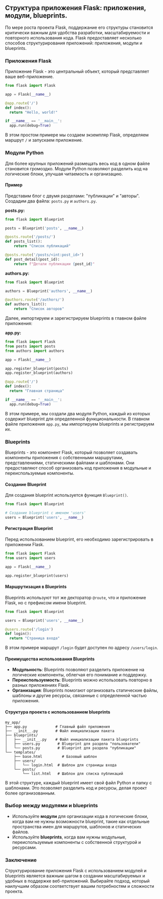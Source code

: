 ## Структура приложения Flask: приложения, модули, blueprints.

По мере роста проекта Flask, поддержание его структуры становится критически важным для удобства разработки, масштабируемости и повторного использования кода. Flask предоставляет несколько способов структурирования приложений: приложения, модули и blueprints.

### Приложения Flask

Приложение Flask - это центральный объект, который представляет ваше веб-приложение. 

```python
from flask import Flask

app = Flask(__name__)

@app.route('/')
def index():
  return "Hello, world!"

if __name__ == '__main__':
  app.run(debug=True)
```

В этом простом примере мы создаем экземпляр Flask, определяем маршрут `/` и запускаем приложение. 

### Модули Python

Для более крупных приложений размещать весь код в одном файле становится громоздко. Модули Python позволяют разделить код на логические блоки, улучшая читаемость и организацию.

#### Пример

Представим блог с двумя разделами: "публикации" и "авторы". Создадим два файла: `posts.py` и `authors.py`.

**posts.py:**

```python
from flask import Blueprint

posts = Blueprint('posts', __name__)

@posts.route('/posts/')
def posts_list():
    return "Список публикаций"

@posts.route('/posts/<int:post_id>')
def post_detail(post_id):
    return f"Детали публикации {post_id}"
```

**authors.py:**

```python
from flask import Blueprint

authors = Blueprint('authors', __name__)

@authors.route('/authors/')
def authors_list():
    return "Список авторов"
```

Далее, импортируем и зарегистрируем blueprints в главном файле приложения:

**app.py:**

```python
from flask import Flask
from posts import posts
from authors import authors

app = Flask(__name__)

app.register_blueprint(posts)
app.register_blueprint(authors)

@app.route('/')
def index():
  return "Главная страница"

if __name__ == '__main__':
  app.run(debug=True)
```

В этом примере, мы создали два модуля Python, каждый из которых содержит blueprint для определенной функциональности. В главном файле приложения `app.py`, мы импортируем blueprints и регистрируем их.

### Blueprints

Blueprints - это компонент Flask, который позволяет создавать компоненты приложения с собственными маршрутами, представлениями, статическими файлами и шаблонами. Они предоставляют способ организовать код приложения в модульные и переиспользуемые компоненты.

#### Создание Blueprint

Для создания blueprint используется функция `Blueprint()`. 

```python
from flask import Blueprint

# Создание blueprint с именем 'users'
users = Blueprint('users', __name__)
```

#### Регистрация Blueprint

Перед использованием blueprint, его необходимо зарегистрировать в приложении Flask. 

```python
from flask import Flask
from users import users

app = Flask(__name__)

app.register_blueprint(users)
```

#### Маршрутизация в Blueprints

Blueprints используют тот же декторатор `@route`, что и приложение Flask, но с префиксом имени blueprint.

```python
from flask import Blueprint

users = Blueprint('users', __name__)

@users.route('/login')
def login():
  return "Страница входа"
```

В этом примере маршрут `/login` будет доступен по адресу `/users/login`.

#### Преимущества использования Blueprints

* **Модульность**: Blueprints позволяют разделить приложение на логические компоненты, облегчая его понимание и поддержку.
* **Переиспользуемость**: Blueprints можно использовать повторно в разных приложениях Flask.
* **Организация**: Blueprints помогают организовать статические файлы, шаблоны и другие ресурсы, связанные с определенной частью приложения.

####  Структура проекта с использованием blueprints

```
my_app/
├── app.py             # Главный файл приложения
├── __init__.py        # Файл инициализации пакета
├── blueprints/
│   ├── __init__.py    # Файл инициализации пакета blueprints
│   ├── users.py        # Blueprint для раздела "пользователи"
│   └── posts.py        # Blueprint для раздела "публикации"
└── templates/
    ├── base.html         # Базовый шаблон
    ├── users/
    │   └── login.html  # Шаблон для страницы входа
    └── posts/
        └── list.html   # Шаблон для списка публикаций
```

В этой структуре, каждый blueprint имеет свой файл Python и папку с шаблонами. Это позволяет разделить код и ресурсы, делая проект более организованным. 

### Выбор между модулями и blueprints

* Используйте **модули** для организации кода в логические блоки, когда вам не нужны возможности blueprint, такие как отдельные пространства имен для маршрутов, шаблонов и статических файлов.
* Используйте **blueprints**, когда вам нужны модульные, переиспользуемые компоненты с собственной структурой и ресурсами.


### Заключение

Структурирование приложения Flask с использованием модулей и blueprints является важным шагом в создании масштабируемых и удобных в поддержке веб-приложений.  Выбирайте подход, который наилучшим образом соответствует вашим потребностям и сложности проекта. 
